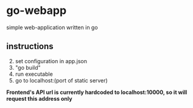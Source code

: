 # go-webapp
simple web-application written in go
## instructions
2. set configuration in app.json
2. "go build"
3. run executable
4. go to localhost:(port of static server)

**Frontend's API url is currently hardcoded to localhost:10000, so it will request this address only**
